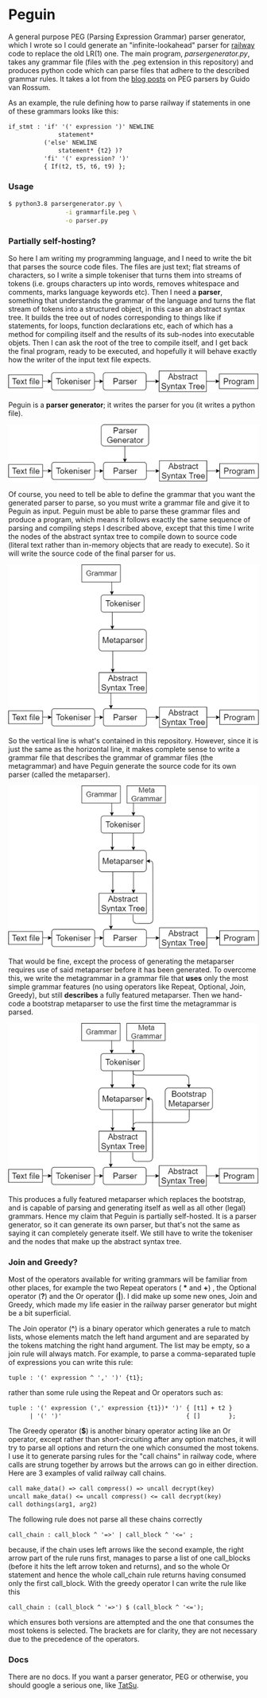 # Peguin 

A general purpose PEG (Parsing Expression Grammar) parser generator, which I wrote so I could generate an "infinite-lookahead" parser for [railway](https://github.com/jndean/railway) code to replace the old LR(1) one. The main program, _parsergenerator.py_, takes any grammar file (files with the .peg extension in this repository) and produces python code which can parse files that adhere to the described grammar rules. It takes a lot from the [blog posts](https://medium.com/@gvanrossum_83706/peg-parsers-7ed72462f97c) on PEG parsers by Guido van Rossum.

As an example, the rule defining how to parse railway if statements in one of these grammars looks like this:

```peg
if_stmt : 'if' '(' expression ')' NEWLINE
              statement*
          ('else' NEWLINE
              statement* {t2} )?
          'fi' '(' expression? ')'
          { If(t2, t5, t6, t9) };
```

### Usage

```bash
$ python3.8 parsergenerator.py \
                -i grammarfile.peg \
                -o parser.py
```

### Partially self-hosting?

So here I am writing my programming language, and I need to write the bit that parses the source code files. The files are just text; flat streams of characters, so I write a simple tokeniser that turns them into streams of tokens (i.e. groups characters up into words, removes whitespace and comments, marks language keywords etc). Then I need a **parser**, something that understands the grammar of the language and turns the flat stream of tokens into a structured object, in this case an abstract syntax tree. It builds the tree out of nodes corresponding to things like if statements, for loops, function declarations etc, each of which has a method for compiling itself and the results of its sub-nodes into executable objets. Then I can ask the root of the tree to compile itself, and I get back the final program, ready to be executed, and hopefully it will behave exactly how the writer of the input text file expects.

![](imgs\Parser.png)

Peguin is a **parser generator**; it writes the parser for you (it writes a python file).

![](imgs\ParserGeneratorOnly.png)

Of course, you need to tell be able to define the grammar that you want the generated parser to parse, so you must write a grammar file and give it to Peguin as input. Peguin must be able to parse these grammar files and produce a program, which means it follows exactly the same sequence of parsing and compiling steps I described above, except that this time I write the nodes of the abstract syntax tree to compile down to source code (literal text rather than in-memory objects that are ready to execute). So it will write the source code of the final parser for us. 

![](imgs/MetaParser.png)

So the vertical line is what's contained in this repository. However, since it is just the same as the horizontal line, it makes complete sense to write a grammar file that describes the grammar of grammar files (the metagrammar) and have Peguin generate the source code for its own parser (called the metaparser).

![](imgs\MetaParserGenerator.png)

That would be fine, except the process of generating the metaparser requires use of said metaparser before it has been generated. To overcome this, we write the metagrammar in a grammar file that __uses__ only the most simple grammar features (no using operators like Repeat, Optional, Join, Greedy), but still __describes__ a fully featured metaparser. Then we hand-code a bootstrap metaparser to use the first time the metagrammar is parsed.

![](imgs\BootstrapMetaParser.png)

This produces a fully featured metaparser which replaces the bootstrap, and is capable of parsing and generating itself as well as all other (legal) grammars. Hence my claim that Peguin is partially self-hosted. It is a parser generator, so it can generate its own parser, but that's not the same as saying it can completely generate itself. We still have to write the tokeniser and the nodes that make up the abstract syntax tree.



### Join and Greedy?

Most of the operators available for writing grammars will be familiar from other places, for example the two Repeat operators ( __*__ and __+__) , the Optional operator (__?__) and the Or operator (__|__). I did make up some new ones, Join and Greedy, which made my life easier in the railway parser generator but might be a bit superficial. 

The Join operator (__^__) is a binary operator which generates a rule to match lists, whose elements match the left hand argument and are separated by the tokens matching the right hand argument. The list may be empty, so a join rule will always match. For example, to parse a comma-separated tuple of expressions you can write this rule:

```PEG
tuple : '(' expression ^ ',' ')' {t1};
```

rather than some rule using the Repeat and Or operators such as:

```PEG
tuple : '(' expression (',' expression {t1})* ')' { [t1] + t2 }
      | '(' ')'                                   { []        };
```

The Greedy operator (__$__) is another binary operator acting like an Or operator, except rather than short-circuiting after any option matches, it will try to parse all options and return the one which consumed the most tokens. I use it to generate parsing rules for the "call chains" in railway code, where calls are strung together by arrows but the arrows can go in either direction. Here are 3 examples of valid railway call chains.

```railway
call make_data() => call compress() => uncall decrypt(key)
uncall make_data() <= uncall compress() <= call decrypt(key)
call dothings(arg1, arg2)
```

The following rule does not parse all these chains correctly

```PEG
call_chain : call_block ^ '=>' | call_block ^ '<=' ;
```

because, if the chain uses left arrows like the second example, the right arrow part of the rule runs first, manages to parse a list of one call_blocks (before it hits the left arrow token and returns), and so the whole Or statement and hence the whole call_chain rule returns having consumed only the first call_block. With the greedy operator I can write the rule like this

```PEG
call_chain : (call_block ^ '=>') $ (call_block ^ '<=');
```

which ensures both versions are attempted and the one that consumes the most tokens is selected. The brackets are for clarity, they are not necessary due to the precedence of the operators.

### Docs

There are no docs. If you want a parser generator, PEG or otherwise, you should google a serious one, like [TatSu](https://github.com/neogeny/TatSu).